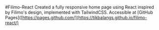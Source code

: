 #Filimo-React
Created a fully responsive home page using React inspired by Filimo's design, implemented with TailwindCSS.
Accessible at [GitHub Pages]([https://pages.github.com/](https://tikbalangs.github.io/filimo-react/)
